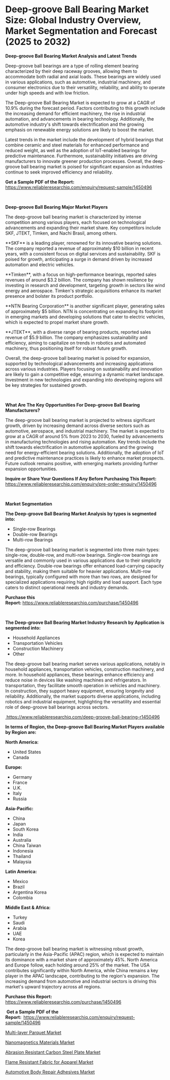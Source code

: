 <p><h1>Deep-groove Ball Bearing Market Size: Global Industry Overview, Market Segmentation and Forecast (2025 to 2032)</h1></p><p><strong>Deep-groove Ball Bearing Market Analysis and Latest Trends</strong></p>
<p><p>Deep-groove ball bearings are a type of rolling element bearing characterized by their deep raceway grooves, allowing them to accommodate both radial and axial loads. These bearings are widely used in various applications, such as automotive, industrial machinery, and consumer electronics due to their versatility, reliability, and ability to operate under high speeds and with low friction.</p><p>The Deep-groove Ball Bearing Market is expected to grow at a CAGR of 10.9% during the forecast period. Factors contributing to this growth include the increasing demand for efficient machinery, the rise in industrial automation, and advancements in bearing technology. Additionally, the automotive industry's shift towards electrification and the growing emphasis on renewable energy solutions are likely to boost the market.</p><p>Latest trends in the market include the development of hybrid bearings that combine ceramic and steel materials for enhanced performance and reduced weight, as well as the adoption of IoT-enabled bearings for predictive maintenance. Furthermore, sustainability initiatives are driving manufacturers to innovate greener production processes. Overall, the deep-groove ball bearing market is poised for significant expansion as industries continue to seek improved efficiency and reliability.</p></p>
<p><strong>Get a Sample PDF of the Report:&nbsp;</strong> <a href="https://www.reliableresearchiq.com/enquiry/request-sample/1450496?utm_campaign=1896&utm_medium=2&utm_source=Github&utm_content=ia&utm_term=28022025&utm_id=deep-groove-ball-bearing">https://www.reliableresearchiq.com/enquiry/request-sample/1450496</a></p>
<p>&nbsp;</p>
<p><strong>Deep-groove Ball Bearing Major Market Players</strong></p>
<p><p>The deep-groove ball bearing market is characterized by intense competition among various players, each focused on technological advancements and expanding their market share. Key competitors include SKF, JTEKT, Timken, and Nachi Brasil, among others.</p><p>**SKF** is a leading player, renowned for its innovative bearing solutions. The company reported a revenue of approximately $10 billion in recent years, with a consistent focus on digital services and sustainability. SKF is poised for growth, anticipating a surge in demand driven by increased automation and electric vehicles.</p><p>**Timken**, with a focus on high-performance bearings, reported sales revenues of around $3.2 billion. The company has shown resilience by investing in research and development, targeting growth in sectors like wind energy and aerospace. Timken's strategic acquisitions enhance its market presence and bolster its product portfolio.</p><p>**NTN Bearing Corporation** is another significant player, generating sales of approximately $5 billion. NTN is concentrating on expanding its footprint in emerging markets and developing solutions that cater to electric vehicles, which is expected to propel market share growth.</p><p>**JTEKT**, with a diverse range of bearing products, reported sales revenue of $5.9 billion. The company emphasizes sustainability and efficiency, aiming to capitalize on trends in robotics and automated machinery, thus positioning itself for robust future growth.</p><p>Overall, the deep-groove ball bearing market is poised for expansion, supported by technological advancements and increasing applications across various industries. Players focusing on sustainability and innovation are likely to gain a competitive edge, ensuring a dynamic market landscape. Investment in new technologies and expanding into developing regions will be key strategies for sustained growth.</p></p>
<p>&nbsp;</p>
<p><strong>What Are The Key Opportunities For Deep-groove Ball Bearing Manufacturers?</strong></p>
<p><p>The deep-groove ball bearing market is projected to witness significant growth, driven by increasing demand across diverse sectors such as automotive, aerospace, and industrial machinery. The market is expected to grow at a CAGR of around 5% from 2023 to 2030, fueled by advancements in manufacturing technologies and rising automation. Key trends include the shift towards electrification in automotive applications and the growing need for energy-efficient bearing solutions. Additionally, the adoption of IoT and predictive maintenance practices is likely to enhance market prospects. Future outlook remains positive, with emerging markets providing further expansion opportunities.</p></p>
<p><strong>Inquire or Share Your Questions If Any Before Purchasing This Report:</strong> <a href="https://www.reliableresearchiq.com/enquiry/pre-order-enquiry/1450496?utm_campaign=1896&utm_medium=2&utm_source=Github&utm_content=ia&utm_term=28022025&utm_id=deep-groove-ball-bearing">https://www.reliableresearchiq.com/enquiry/pre-order-enquiry/1450496</a></p>
<p>&nbsp;</p>
<p><strong>Market Segmentation</strong></p>
<p><strong>The Deep-groove Ball Bearing Market Analysis by types is segmented into:</strong></p>
<p><ul><li>Single-row Bearings</li><li>Double-row Bearings</li><li>Multi-row Bearings</li></ul></p>
<p><p>The deep-groove ball bearing market is segmented into three main types: single-row, double-row, and multi-row bearings. Single-row bearings are versatile and commonly used in various applications due to their simplicity and efficiency. Double-row bearings offer enhanced load-carrying capacity and stability, making them suitable for heavier applications. Multi-row bearings, typically configured with more than two rows, are designed for specialized applications requiring high rigidity and load support. Each type caters to distinct operational needs and industry demands.</p></p>
<p><strong>Purchase this Report:&nbsp;</strong><a href="https://www.reliableresearchiq.com/purchase/1450496?utm_campaign=1896&utm_medium=2&utm_source=Github&utm_content=ia&utm_term=28022025&utm_id=deep-groove-ball-bearing">https://www.reliableresearchiq.com/purchase/1450496</a></p>
<p>&nbsp;</p>
<p><strong>The Deep-groove Ball Bearing Market Industry Research by Application is segmented into:</strong></p>
<p><ul><li>Household Appliances</li><li>Transportation Vehicles</li><li>Construction Machinery</li><li>Other</li></ul></p>
<p><p>The deep-groove ball bearing market serves various applications, notably in household appliances, transportation vehicles, construction machinery, and more. In household appliances, these bearings enhance efficiency and reduce noise in devices like washing machines and refrigerators. In transportation, they facilitate smooth operation in vehicles and machinery. In construction, they support heavy equipment, ensuring longevity and reliability. Additionally, the market supports diverse applications, including robotics and industrial equipment, highlighting the versatility and essential role of deep-groove ball bearings across sectors.</p></p>
<p><a href="https://www.reliableresearchiq.com/deep-groove-ball-bearing-r1450496?utm_campaign=1896&utm_medium=2&utm_source=Github&utm_content=ia&utm_term=28022025&utm_id=deep-groove-ball-bearing">&nbsp;https://www.reliableresearchiq.com/deep-groove-ball-bearing-r1450496</a></p>
<p><strong>In terms of Region, the Deep-groove Ball Bearing Market Players available by Region are:</strong></p>
<p>
    <p> <strong> North America: </strong>
        <ul>
            <li>United States</li>
            <li>Canada</li>
        </ul>
        </p> 
    <p> <strong> Europe: </strong>
        <ul>
            <li>Germany</li>
            <li>France</li>
            <li>U.K.</li>
            <li>Italy</li>
            <li>Russia</li>
        </ul>
        </p> 
    <p> <strong> Asia-Pacific: </strong>
        <ul>
            <li>China</li>
            <li>Japan</li>
            <li>South Korea</li>
            <li>India</li>
            <li>Australia</li>
            <li>China Taiwan</li>
            <li>Indonesia</li>
            <li>Thailand</li>
            <li>Malaysia</li>
        </ul>
        </p> 
    <p> <strong> Latin America: </strong>
        <ul>
            <li>Mexico</li>
            <li>Brazil</li>
            <li>Argentina Korea</li>
            <li>Colombia</li>
        </ul>
        </p> 
    <p> <strong> Middle East & Africa: </strong>
        <ul>
            <li>Turkey</li>
            <li>Saudi</li>
            <li>Arabia</li>
            <li>UAE</li>
            <li>Korea</li>
        </ul>
    </p>
    </p>
<p><p>The deep-groove ball bearing market is witnessing robust growth, particularly in the Asia-Pacific (APAC) region, which is expected to maintain its dominance with a market share of approximately 45%. North America and Europe follow, each holding around 25% of the market. The USA contributes significantly within North America, while China remains a key player in the APAC landscape, contributing to the region's expansion. The increasing demand from automotive and industrial sectors is driving this market's upward trajectory across all regions.</p></p>
<p><strong>Purchase this Report: </strong><a href="https://www.reliableresearchiq.com/purchase/1450496?utm_campaign=1896&utm_medium=2&utm_source=Github&utm_content=ia&utm_term=28022025&utm_id=deep-groove-ball-bearing">https://www.reliableresearchiq.com/purchase/1450496</a></p>
<p>&nbsp;<strong>Get a Sample PDF of the Report:&nbsp;&nbsp;</strong><a href="https://www.reliableresearchiq.com/enquiry/request-sample/1450496?utm_campaign=1896&utm_medium=2&utm_source=Github&utm_content=ia&utm_term=28022025&utm_id=deep-groove-ball-bearing">https://www.reliableresearchiq.com/enquiry/request-sample/1450496</a></p>
<p><strong></strong></p>
<p><p><a href="https://github.com/lelkohydesyj/Market-Research-Report-List-1/blob/main/multi-layer-parquet-market.md?utm_campaign=1896&utm_medium=2&utm_source=Github&utm_content=ia&utm_term=28022025&utm_id=deep-groove-ball-bearing">Multi-layer Parquet Market</a></p><p><a href="https://github.com/bhuraoutenc8/Market-Research-Report-List-1/blob/main/nanomagnetics-materials-market.md?utm_campaign=1896&utm_medium=2&utm_source=Github&utm_content=ia&utm_term=28022025&utm_id=deep-groove-ball-bearing">Nanomagnetics Materials Market</a></p><p><a href="https://github.com/tandepinho3p/Market-Research-Report-List-1/blob/main/abrasion-resistant-carbon-steel-plate-market.md?utm_campaign=1896&utm_medium=2&utm_source=Github&utm_content=ia&utm_term=28022025&utm_id=deep-groove-ball-bearing">Abrasion Resistant Carbon Steel Plate Market</a></p><p><a href="https://github.com/syskamazucqa/Market-Research-Report-List-1/blob/main/flame-resistant-fabric-for-apparel-market.md?utm_campaign=1896&utm_medium=2&utm_source=Github&utm_content=ia&utm_term=28022025&utm_id=deep-groove-ball-bearing">Flame Resistant Fabric for Apparel Market</a></p><p><a href="https://github.com/cezilfinerv9/Market-Research-Report-List-1/blob/main/automotive-body-repair-adhesives-market.md?utm_campaign=1896&utm_medium=2&utm_source=Github&utm_content=ia&utm_term=28022025&utm_id=deep-groove-ball-bearing">Automotive Body Repair Adhesives Market</a></p></p>
